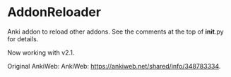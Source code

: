 # AddonReloader

Anki addon to reload other addons. See the comments at the top of __init__.py for details.

Now working with v2.1.

Original AnkiWeb: AnkiWeb: https://ankiweb.net/shared/info/348783334.
